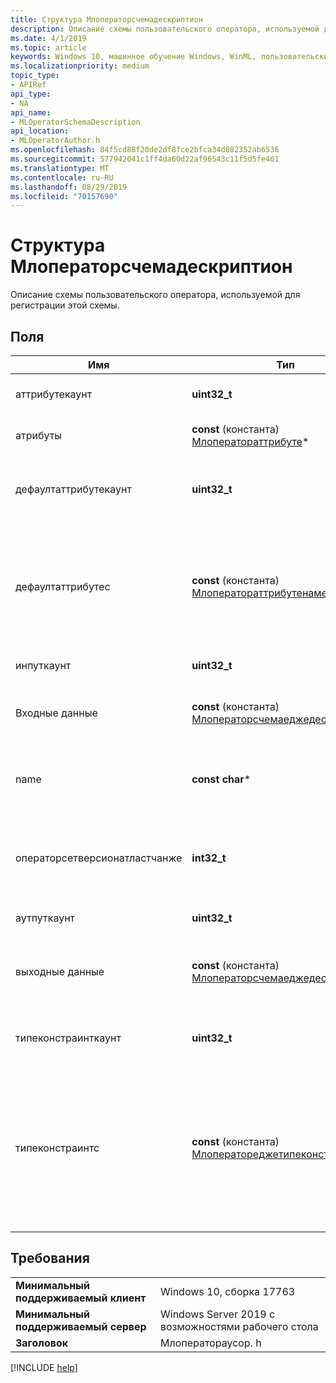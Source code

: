 ```yaml
---
title: Структура Млоператорсчемадескриптион
description: Описание схемы пользовательского оператора, используемой для регистрации этой схемы.
ms.date: 4/1/2019
ms.topic: article
keywords: Windows 10, машинное обучение Windows, WinML, пользовательские операторы, Млоператорсчемадескриптион
ms.localizationpriority: medium
topic_type:
- APIRef
api_type:
- NA
api_name:
- MLOperatorSchemaDescription
api_location:
- MLOperatorAuthor.h
ms.openlocfilehash: 84f5cd88f20de2df8fce2bfca34d082352ab6536
ms.sourcegitcommit: 577942041c1ff4da60d22af96543c11f5d5fe401
ms.translationtype: MT
ms.contentlocale: ru-RU
ms.lasthandoff: 08/29/2019
ms.locfileid: "70157690"
---
```

# <a name="mloperatorschemadescription-struct"></a>Структура Млоператорсчемадескриптион

Описание схемы пользовательского оператора, используемой для регистрации этой схемы.

## <a name="fields"></a>Поля

| Имя | Тип | Описание |
|------|------|-------------|
| аттрибутекаунт | **uint32_t** | Число предоставленных атрибутов. |
| атрибуты | **const** (константа) [Млоператораттрибуте](MLOperatorAttribute.md)* | Набор атрибутов, поддерживаемых типом оператора. |
| дефаултаттрибутекаунт | **uint32_t** | Количество указанных значений атрибутов по умолчанию. |
| дефаултаттрибутес | **const** (константа) [Млоператораттрибутенамевалуе](MLOperatorAttributeNameValue.md)* | Значения атрибутов по умолчанию. Они будут применены, если в модели, содержащей тип оператора, отсутствуют атрибуты. |
| инпуткаунт | **uint32_t** | Число входов оператора. |
| Входные данные | **const** (константа) [Млоператорсчемаеджедескриптион](MLOperatorSchemaEdgeDescription.md)* | Массив, содержащий описания границ входных данных оператора. |
| name | **const char*** | Строка UTF-8 с завершающим нулем, представляющая имя оператора. |
| операторсетверсионатластчанже | **int32_t** | Оператор Set Version, в котором оператор был введен или последний раз изменен. |
| аутпуткаунт | **uint32_t** | Число выходов оператора. |
| выходные данные | **const** (константа) [Млоператорсчемаеджедескриптион](MLOperatorSchemaEdgeDescription.md)* | Массив, содержащий описания краев выходных данных оператора. |
| типеконстраинткаунт | **uint32_t** | Число предоставленных ограничений типа. |
| типеконстраинтс | **const** (константа) [Млоператореджетипеконстраинт](MLOperatorEdgeTypeConstraint.md)* | Массив ограничений типа. Каждое ограничение ограничит входные и выходные данные, связанные со строкой метки типа, одному или нескольким типам границ. |

## <a name="requirements"></a>Требования

| | |
|-|-|
| **Минимальный поддерживаемый клиент** | Windows 10, сборка 17763 |
| **Минимальный поддерживаемый сервер** | Windows Server 2019 с возможностями рабочего стола |
| **Заголовок** | Млоператораусор. h |

[!INCLUDE [help](../../includes/get-help.md)]
